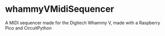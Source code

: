 # whammyVMidiSequencer
A MIDI sequencer made for the Digitech Whammy V, made with a Raspberry Pico and CircuitPython
